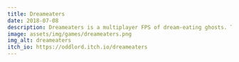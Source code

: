 ```yaml
---
title: Dreameaters
date: 2018-07-08
description: Dreameaters is a multiplayer FPS of dream-eating ghosts. This game is a 3D multiplayer FPS, with up to 4 player joining a room, playing as ghosts who are trying to kill each other inside a huge bedroom arena. The game supports player accounts and player statistics tracking. Made with Unity and C#.
image: assets/img/games/dreameaters.png
img_alt: dreameaters
itch_io: https://oddlord.itch.io/dreameaters
---
```

